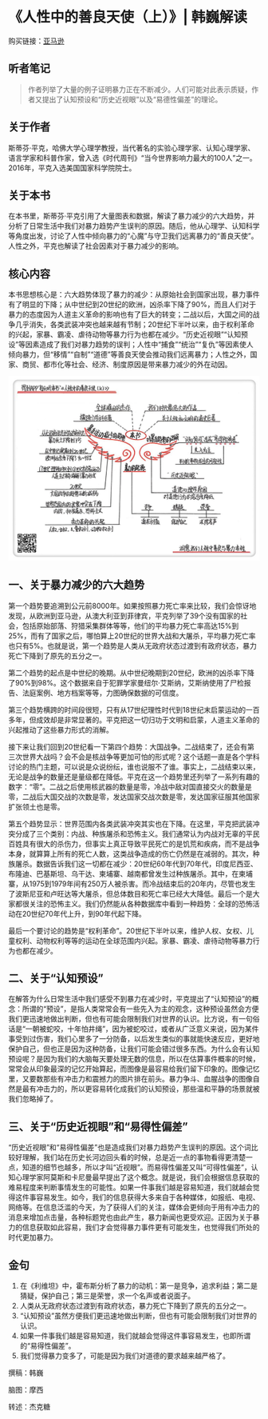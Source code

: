 《人性中的善良天使（上）》| 韩巍解读
==========================================

购买链接：[亚马逊](https://www.amazon.cn/图书/dp/B00PI5VE6Q/ref=sr_1_1?ie=UTF8&qid=1507554115&sr=8-1&keywords=人性中的善良天使)

听者笔记
------------------------------------------

> 作者列举了大量的例子证明暴力正在不断减少。人们可能对此表示质疑，作者又提出了认知预设和“历史近视眼”以及“易德性偏差”的理论。

关于作者
------------------------------------------

斯蒂芬·平克，哈佛大学心理学教授，当代著名的实验心理学家、认知心理学家、语言学家和科普作家，曾入选《时代周刊》“当今世界影响力最大的100人”之一。2016年，平克入选美国国家科学院院士。

关于本书
------------------------------------------

在本书里，斯蒂芬·平克引用了大量图表和数据，解读了暴力减少的六大趋势，并分析了日常生活中我们对暴力趋势产生误判的原因。随后，他从心理学、认知科学等角度出发，讨论了人性中倾向暴力的“心魔”与守卫我们远离暴力的“善良天使”。人性之外，平克也解读了社会因素对于暴力减少的影响。

核心内容
------------------------------------------

本书思想核心是：六大趋势体现了暴力的减少：从原始社会到国家出现，暴力事件有了明显的下降；从中世纪到20世纪的欧洲，凶杀率下降了90%，而且人们对于暴力的态度因为人道主义革命的影响也有了巨大的转变；二战以后，大国之间的战争几乎消失，各类武装冲突也越来越有节制；20世纪下半叶以来，由于权利革命的兴起，家暴、霸凌、虐待动物等暴力行为也都在减少。“历史近视眼”“认知预设”等因素造成了我们对暴力趋势的误判；人性中“捕食”“统治”“复仇”等因素使人倾向暴力，但“移情”“自制”“道德”等善良天使会推动我们远离暴力；人性之外，国家、商贸、都市化等社会、经济、制度原因是带来暴力减少的外在动因。
 
![](the-better-angels-of-our-nature-1/001.JPG)

一、关于暴力减少的六大趋势
------------------------------------------

第一个趋势要追溯到公元前8000年。如果按照暴力死亡率来比较，我们会惊讶地发现，从欧洲到亚马逊，从澳大利亚到菲律宾，平克列举了39个没有国家的社会，包括原始部落、狩猎采集群体等等，他们的平均暴力死亡率高达15%到25%，而有了国家之后，哪怕算上20世纪的世界大战和大屠杀，平均暴力死亡率也只有5%。也就是说，第一个趋势是人类从无政府状态过渡到有政府状态，暴力死亡下降到了原先的五分之一。

第二个趋势的起点是中世纪的晚期。从中世纪晚期到20世纪，欧洲的凶杀率下降了90%到98%。这个数据来自于犯罪学家曼纽尔·艾斯纳，艾斯纳使用了尸检报告、法庭案例、地方档案等等，力图确保数据的可信度。

第三个趋势横跨的时间段很短，只有从17世纪理性时代到18世纪末启蒙运动的一百多年，但成效却是非常显著的。平克把这一切归功于文明和启蒙，人道主义革命的兴起推动了这些暴力形式的消解。

接下来让我们回到20世纪看一下第四个趋势：大国战争。二战结束了，还会有第三次世界大战吗？会不会是核战争等更加可怕的形式呢？这个话题一直是各个学科讨论的热门主题，可以说是众说纷纭，谁也说服不了谁。事实上，二战结束以来，无论是战争的数量还是量级都在降低。平克在这一个趋势里还列举了一系列有趣的数字：“零”。二战之后使用核武器的数量是零，冷战中敌对国直接交火的数量是零，二战后大国交战的次数是零，发达国家交战次数是零，发达国家征服其他国家扩张领土也是零。

第五个趋势显示：世界范围内各类武装冲突其实也在下降。在这里，平克把武装冲突分成了三个类别：内战、种族屠杀和恐怖主义。我们通常认为内战对无辜的平民百姓具有很大的杀伤力，但事实上真正导致平民死亡的是饥荒和疾病，而不是战争本身，就算算上所有的死亡人数，这类战争造成的伤亡仍然是在减弱的。其次，种族屠杀。数据告诉我们这一切都在减少：20世纪60年代到70年代，印度尼西亚、布隆迪、巴基斯坦、乌干达、柬埔寨、越南都曾发生过种族屠杀。其中，在柬埔寨，从1975到1979年间有250万人被杀害。而冷战结束后的20年内，尽管也发生了波斯尼亚和卢旺达等大屠杀，但总体数目和死亡率已经大大降低。最后一个是大家都很关注的恐怖主义。我们仍然能从各种数据库中看到一种趋势：全球的恐怖活动在20世纪70年代上升，到90年代起下降。

最后一个要讨论的趋势是“权利革命”。20世纪下半叶以来，维护人权、女权、儿童权利、动物权利等等的运动在全球范围内兴起。家暴、霸凌、虐待动物等暴力行为也都在减少。

二、关于“认知预设”
------------------------------------------

在解答为什么日常生活中我们感受不到暴力在减少时，平克提出了“认知预设”的概念：所谓的“预设”，是指人类常常会有一些先入为主的观念，这种预设虽然会方便我们更迅速地做出判断，但也有可能会限制我们对世界的认识。比方说，有一句俗话是“一朝被蛇咬，十年怕井绳”，因为被蛇咬过，或者从广泛意义来说，因为某件事受到过伤害，我们心里多了一分防备，以后发生类似的事就能快速反应，更好地保护自己，但也正是因为这种防备，让我们可能会错过很多东西。为什么会有认知预设呢？是因为我们的大脑每天要处理无数的信息，所以在估算事件概率的时候，常常会从印象最深的记忆开始算起，而图像是最容易给我们留下印象的。图像记忆里，又要数那些有冲击力和震撼力的图片排在前头。暴力争斗、血腥战争的图像自然是最有冲击力的，所以更容易转化成我们的认知预设，那些温和平静的场景就被我们忽略掉了。

三、关于“历史近视眼”和“易得性偏差”
------------------------------------------

“历史近视眼”和“易得性偏差”也是造成我们对暴力趋势产生误判的原因。这个词比较好理解，我们站在历史长河边回头看的时候，总是近一点的事物看得更清楚一点，知道的细节也越多，所以才叫“近视眼”。而易得性偏差又叫“可得性偏差”，认知心理学家阿莫斯和卡尼曼最早提出了这个概念。就是说，我们会根据信息获取的难易程度来判断事情发生的可能性。如果一件事我们越是容易知道，我们就越会觉得这件事容易发生。如今，我们的信息获得大多来自于各种媒体，如报纸、电视、网络等。在信息泛滥的今天，为了获得人们的关注，媒体会更倾向于用有冲击力的消息来增加点击量，各种标题党也由此产生，暴力新闻也更受欢迎。正因为关于暴力的信息获取如此容易，我们才会觉得暴力事件更有可能发生，也觉得我们所处的时代更加暴力。

金句
------------------------------------------

1. 在《利维坦》中，霍布斯分析了暴力的动机：第一是竞争，追求利益；第二是猜疑，保护自己；第三是荣誉，求一个名声或者说面子。
2. 人类从无政府状态过渡到有政府状态，暴力死亡下降到了原先的五分之一。
3. “认知预设”虽然方便我们更迅速地做出判断，但也有可能会限制我们对世界的认识。
4. 如果一件事我们越是容易知道，我们就越会觉得这件事容易发生，也即所谓的“易得性偏差”。
5. 我们觉得暴力变多了，可能是因为我们对道德的要求越来越严格了。

撰稿：韩巍

脑图：摩西

转述：杰克糖